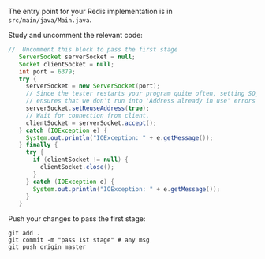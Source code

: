The entry point for your Redis implementation is in `src/main/java/Main.java`.

Study and uncomment the relevant code: 

```java
//  Uncomment this block to pass the first stage
   ServerSocket serverSocket = null;
   Socket clientSocket = null;
   int port = 6379;
   try {
     serverSocket = new ServerSocket(port);
     // Since the tester restarts your program quite often, setting SO_REUSEADDR
     // ensures that we don't run into 'Address already in use' errors
     serverSocket.setReuseAddress(true);
     // Wait for connection from client.
     clientSocket = serverSocket.accept();
   } catch (IOException e) {
     System.out.println("IOException: " + e.getMessage());
   } finally {
     try {
       if (clientSocket != null) {
         clientSocket.close();
       }
     } catch (IOException e) {
       System.out.println("IOException: " + e.getMessage());
     }
   }
```

Push your changes to pass the first stage:

```
git add .
git commit -m "pass 1st stage" # any msg
git push origin master
```
